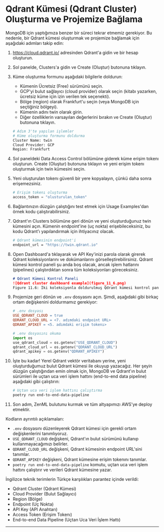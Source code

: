 # Qdrant Kümesi (Qdrant Cluster) Oluşturma ve Projemize Bağlama

MongoDB için yaptığımıza benzer bir süreci tekrar etmemiz gerekiyor. Bu nedenle, bir Qdrant kümesi oluşturmak ve projemize bağlamak için aşağıdaki adımları takip edin:

1. https://cloud.qdrant.io/ adresinden Qdrant'a gidin ve bir hesap oluşturun.
2. Sol panelde, Clusters'a gidin ve Create (Oluştur) butonuna tıklayın.
3. Küme oluşturma formunu aşağıdaki bilgilerle doldurun:
   - Kümenin Ücretsiz (Free) sürümünü seçin.
   - GCP'yi bulut sağlayıcı (cloud provider) olarak seçin (kitabı yazarken, ücretsiz küme için izin verilen tek seçenekti).
   - Bölge (region) olarak Frankfurt'u seçin (veya MongoDB için seçtiğiniz bölgeyi).
   - Kümenin adını twin olarak girin.
   - Diğer özelliklerin varsayılan değerlerini bırakın ve Create (Oluştur) butonuna tıklayın.

   ```bash
   # Adım 3'te yapılan işlemler
   # Küme oluşturma formunu doldurma
   Cluster Name: twin
   Cloud Provider: GCP
   Region: Frankfurt
   ```

4. Sol paneldeki Data Access Control bölümüne giderek küme erişim tokenı oluşturun. Create (Oluştur) butonuna tıklayın ve yeni erişim tokenı oluşturmak için twin kümesini seçin.
5. Yeni oluşturulan tokenı güvenli bir yere kopyalayın, çünkü daha sonra erişemezsiniz.

   ```python
   # Erişim tokenı oluşturma
   access_token = "olusturulan_token"
   ```

6. Bağlantınızın düzgün çalıştığını test etmek için Usage Examples'dan örnek kodu çalıştırabilirsiniz.
7. Qdrant'ın Clusters bölümüne geri dönün ve yeni oluşturduğunuz twin kümesini açın. Kümenin endpoint'ine (uç nokta) erişebileceksiniz, bu kodu Qdrant'ı yapılandırmak için ihtiyacınız olacak.

   ```bash
   # Qdrant kümesinin endpoint'i
   endpoint_url = "https://twin.qdrant.io"
   ```

8. Open Dashboard'a tıklayarak ve API Key'inizi parola olarak girerek Qdrant koleksiyonlarını ve dokümanlarını görselleştirebilirsiniz. Qdrant kümesi kontrol paneli şu anda boş olacak, ancak işlem hatlarını (pipelines) çalıştırdıktan sonra tüm koleksiyonları göreceksiniz.

   ```markdown
   # Qdrant Kümesi Kontrol Paneli
   ![Qdrant cluster dashboard example](figure_11_6.png)
   Figure 11.6: İki koleksiyonla doldurulmuş Qdrant kümesi kontrol paneli örneği.
   ```

9. Projemize geri dönün ve `.env` dosyasını açın. Şimdi, aşağıdaki gibi birkaç ortam değişkenini doldurmamız gerekiyor:

   ```makefile
   # .env dosyası
   USE_QDRANT_CLOUD = true
   QDRANT_CLOUD_URL = <7. adımdaki endpoint URL>
   QDRANT_APIKEY = <5. adımdaki erişim tokenı>
   ```

   ```python
   # .env dosyasını okuma
   import os
   use_qdrant_cloud = os.getenv("USE_QDRANT_CLOUD")
   qdrant_cloud_url = os.getenv("QDRANT_CLOUD_URL")
   qdrant_apikey = os.getenv("QDRANT_APIKEY")
   ```

10. İşte bu kadar! Yerel Qdrant vektör veritabanı yerine, yeni oluşturduğumuz bulut Qdrant kümesi ile okuyup yazacağız. Her şeyin düzgün çalıştığından emin olmak için, MongoDB ve Qdrant'ın bulut sürümleri ile uçtan uca veri işlem hattını (end-to-end data pipeline) aşağıdaki gibi çalıştırın:

    ```bash
    # Uçtan uca veri işlem hattını çalıştırma
    poetry run end-to-end-data-pipeline
    ```

11. Son adım, ZenML bulutunu kurmak ve tüm altyapımızı AWS'ye deploy etmektir.

Kodların ayrıntılı açıklamaları:

*   `.env` dosyasını düzenleyerek Qdrant kümesi için gerekli ortam değişkenlerini tanımlıyoruz.
*   `USE_QDRANT_CLOUD` değişkeni, Qdrant'ın bulut sürümünü kullanıp kullanmayacağımızı belirler.
*   `QDRANT_CLOUD_URL` değişkeni, Qdrant kümesinin endpoint URL'sini tanımlar.
*   `QDRANT_APIKEY` değişkeni, Qdrant kümesine erişim tokenını tanımlar.
*   `poetry run end-to-end-data-pipeline` komutu, uçtan uca veri işlem hattını çalıştırır ve verileri Qdrant kümesine yazar.

İngilizce teknik terimlerin Türkçe karşılıkları parantez içinde verildi:

*   Qdrant Cluster (Qdrant Kümesi)
*   Cloud Provider (Bulut Sağlayıcı)
*   Region (Bölge)
*   Endpoint (Uç Nokta)
*   API Key (API Anahtarı)
*   Access Token (Erişim Tokenı)
*   End-to-end Data Pipeline (Uçtan Uca Veri İşlem Hattı)

---

